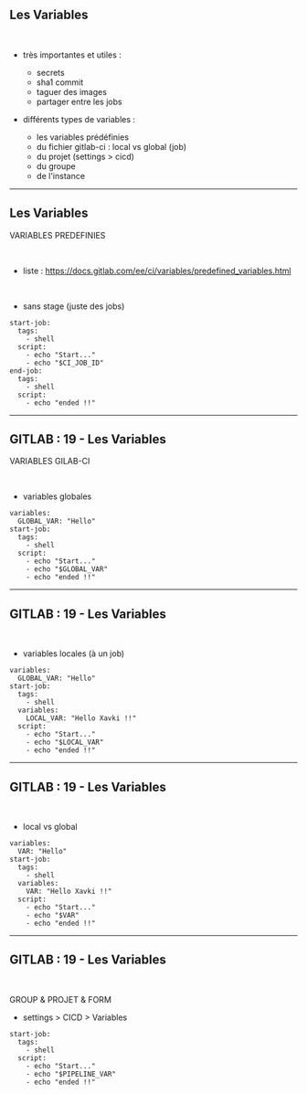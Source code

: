 ## Les Variables


<br>

* très importantes et utiles :
	* secrets
	* sha1 commit
	* taguer des images
	* partager entre les jobs

* différents types de variables :
	* les variables prédéfinies
	* du fichier gitlab-ci : local vs global (job)
	* du projet (settings > cicd)
	* du groupe
	* de l'instance

--------------------------------------------------------------------------

## Les Variables



VARIABLES PREDEFINIES


<br>

* liste : https://docs.gitlab.com/ee/ci/variables/predefined_variables.html

<br>

* sans stage (juste des jobs)

```
start-job: 
  tags:
    - shell     
  script:
    - echo "Start..."
    - echo "$CI_JOB_ID"
end-job:
  tags:
    - shell     
  script:
    - echo "ended !!"  
```

--------------------------------------------------------------------------

## GITLAB : 19 - Les Variables

VARIABLES GILAB-CI

<br>

* variables globales

```
variables:
  GLOBAL_VAR: "Hello"
start-job: 
  tags:
    - shell     
  script:
    - echo "Start..."
    - echo "$GLOBAL_VAR"
    - echo "ended !!"
```

--------------------------------------------------------------------------

## GITLAB : 19 - Les Variables

<br>

* variables locales (à un job)

```
variables:
  GLOBAL_VAR: "Hello"
start-job: 
  tags:
    - shell
  variables:
    LOCAL_VAR: "Hello Xavki !!" 
  script:
    - echo "Start..."
    - echo "$LOCAL_VAR"
    - echo "ended !!"
```

--------------------------------------------------------------------------

## GITLAB : 19 - Les Variables

<br>

* local vs global

```
variables:
  VAR: "Hello"
start-job: 
  tags:
    - shell
  variables:
    VAR: "Hello Xavki !!" 
  script:
    - echo "Start..."
    - echo "$VAR"
    - echo "ended !!"
```

--------------------------------------------------------------------------

## GITLAB : 19 - Les Variables

<br>

GROUP & PROJET & FORM

* settings > CICD > Variables

```
start-job: 
  tags:
    - shell
  script:
    - echo "Start..."
    - echo "$PIPELINE_VAR"
    - echo "ended !!"
```
